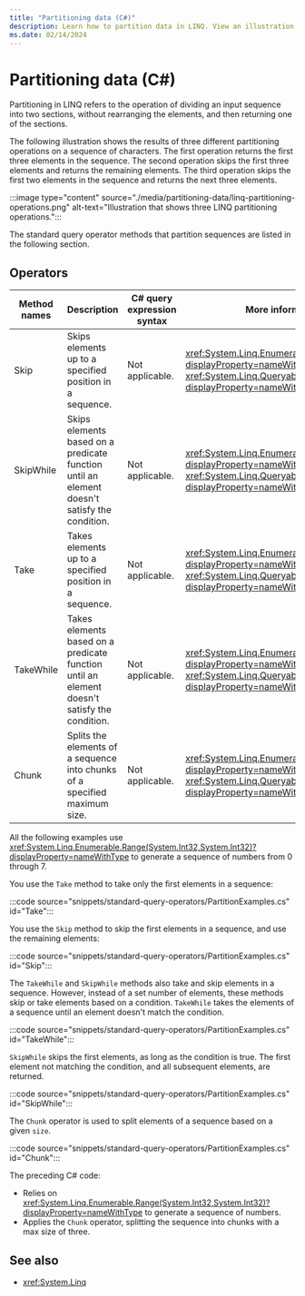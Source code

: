```yaml
---
title: "Partitioning data (C#)"
description: Learn how to partition data in LINQ. View an illustration showing the results of partitioning operations.
ms.date: 02/14/2024
---
```

# Partitioning data (C#)

Partitioning in LINQ refers to the operation of dividing an input sequence into two sections, without rearranging the elements, and then returning one of the sections.

The following illustration shows the results of three different partitioning operations on a sequence of characters. The first operation returns the first three elements in the sequence. The second operation skips the first three elements and returns the remaining elements. The third operation skips the first two elements in the sequence and returns the next three elements.

:::image type="content" source="./media/partitioning-data/linq-partitioning-operations.png" alt-text="Illustration that shows three LINQ partitioning operations.":::

The standard query operator methods that partition sequences are listed in the following section.

## Operators

| Method names | Description | C# query expression syntax | More information |
|--|--|--|--|
| Skip | Skips elements up to a specified position in a sequence. | Not applicable. | <xref:System.Linq.Enumerable.Skip%2A?displayProperty=nameWithType><br /><xref:System.Linq.Queryable.Skip%2A?displayProperty=nameWithType> |
| SkipWhile | Skips elements based on a predicate function until an element doesn't satisfy the condition. | Not applicable. | <xref:System.Linq.Enumerable.SkipWhile%2A?displayProperty=nameWithType><br /><xref:System.Linq.Queryable.SkipWhile%2A?displayProperty=nameWithType> |
| Take | Takes elements up to a specified position in a sequence. | Not applicable. | <xref:System.Linq.Enumerable.Take%2A?displayProperty=nameWithType><br /><xref:System.Linq.Queryable.Take%2A?displayProperty=nameWithType> |
| TakeWhile | Takes elements based on a predicate function until an element doesn't satisfy the condition. | Not applicable. | <xref:System.Linq.Enumerable.TakeWhile%2A?displayProperty=nameWithType><br /><xref:System.Linq.Queryable.TakeWhile%2A?displayProperty=nameWithType> |
| Chunk | Splits the elements of a sequence into chunks of a specified maximum size. | Not applicable. | <xref:System.Linq.Enumerable.Chunk%2A?displayProperty=nameWithType><br /><xref:System.Linq.Queryable.Chunk%2A?displayProperty=nameWithType> |

All the following examples use <xref:System.Linq.Enumerable.Range(System.Int32,System.Int32)?displayProperty=nameWithType> to generate a sequence of numbers from 0 through 7.

You use the `Take` method to take only the first elements in a sequence:

:::code source="snippets/standard-query-operators/PartitionExamples.cs" id="Take":::

You use the `Skip` method to skip the first elements in a sequence, and use the remaining elements:

:::code source="snippets/standard-query-operators/PartitionExamples.cs" id="Skip":::

The `TakeWhile` and `SkipWhile` methods also take and skip elements in a sequence. However, instead of a set number of elements, these methods skip or take elements based on a condition. `TakeWhile` takes the elements of a sequence until an element doesn't match the condition.

:::code source="snippets/standard-query-operators/PartitionExamples.cs" id="TakeWhile":::

`SkipWhile` skips the first elements, as long as the condition is true. The first element not matching the condition, and all subsequent elements, are returned.

:::code source="snippets/standard-query-operators/PartitionExamples.cs" id="SkipWhile":::

The `Chunk` operator is used to split elements of a sequence based on a given `size`.

:::code source="snippets/standard-query-operators/PartitionExamples.cs" id="Chunk":::

The preceding C# code:

- Relies on <xref:System.Linq.Enumerable.Range(System.Int32,System.Int32)?displayProperty=nameWithType> to generate a sequence of numbers.
- Applies the `Chunk` operator, splitting the sequence into chunks with a max size of three.

## See also

- <xref:System.Linq>
